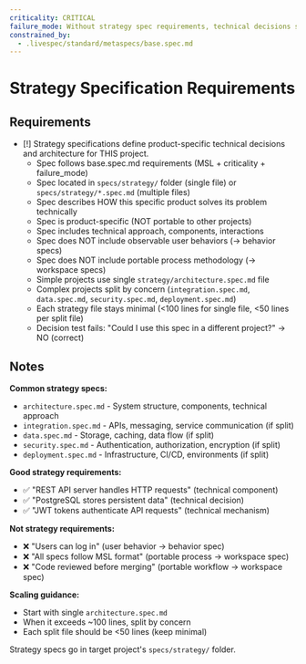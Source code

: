 ```yaml
---
criticality: CRITICAL
failure_mode: Without strategy spec requirements, technical decisions scatter across behavior specs or mix with portable workspace methodology
constrained_by:
  - .livespec/standard/metaspecs/base.spec.md
---
```


# Strategy Specification Requirements

## Requirements
- [!] Strategy specifications define product-specific technical decisions and architecture for THIS project.
  - Spec follows base.spec.md requirements (MSL + criticality + failure_mode)
  - Spec located in `specs/strategy/` folder (single file) or `specs/strategy/*.spec.md` (multiple files)
  - Spec describes HOW this specific product solves its problem technically
  - Spec is product-specific (NOT portable to other projects)
  - Spec includes technical approach, components, interactions
  - Spec does NOT include observable user behaviors (→ behavior specs)
  - Spec does NOT include portable process methodology (→ workspace specs)
  - Simple projects use single `strategy/architecture.spec.md` file
  - Complex projects split by concern (`integration.spec.md`, `data.spec.md`, `security.spec.md`, `deployment.spec.md`)
  - Each strategy file stays minimal (<100 lines for single file, <50 lines per split file)
  - Decision test fails: "Could I use this spec in a different project?" → NO (correct)

## Notes

**Common strategy specs:**
- `architecture.spec.md` - System structure, components, technical approach
- `integration.spec.md` - APIs, messaging, service communication (if split)
- `data.spec.md` - Storage, caching, data flow (if split)
- `security.spec.md` - Authentication, authorization, encryption (if split)
- `deployment.spec.md` - Infrastructure, CI/CD, environments (if split)

**Good strategy requirements:**
- ✅ "REST API server handles HTTP requests" (technical component)
- ✅ "PostgreSQL stores persistent data" (technical decision)
- ✅ "JWT tokens authenticate API requests" (technical mechanism)

**Not strategy requirements:**
- ❌ "Users can log in" (user behavior → behavior spec)
- ❌ "All specs follow MSL format" (portable process → workspace spec)
- ❌ "Code reviewed before merging" (portable workflow → workspace spec)

**Scaling guidance:**
- Start with single `architecture.spec.md`
- When it exceeds ~100 lines, split by concern
- Each split file should be <50 lines (keep minimal)

Strategy specs go in target project's `specs/strategy/` folder.
